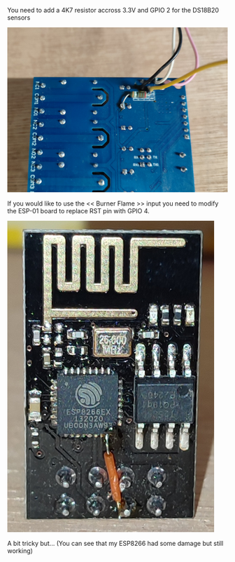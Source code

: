 You need to add a 4K7 resistor accross 3.3V and GPIO 2 for the DS18B20 sensors

![Relay_board_modification](https://github.com/Sonusss/ESP-Boiler-Controller/blob/main/hardware/LC-Tech_mod.jpg)

If you would like to use the << Burner Flame >> input you need to modify the ESP-01 board to replace RST pin with GPIO 4.

![ESP-01_modification](https://github.com/Sonusss/ESP-Boiler-Controller/blob/main/hardware/ESP-01_mod.jpg)

A bit tricky but... 
(You can see that my ESP8266 had some damage but still working)
